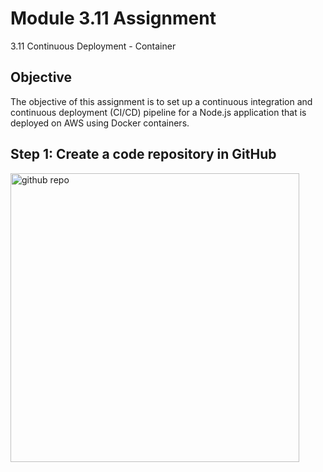 # Module 3.11 Assignment
3.11 Continuous Deployment - Container

## Objective
The objective of this assignment is to set up a continuous integration and continuous deployment (CI/CD) pipeline for a Node.js application that is deployed on AWS using Docker containers.

## Step 1: Create a code repository in GitHub
<img width="462" alt="github repo" src="https://github.com/liaucg/module_3.11_assignment/assets/22501900/02e85296-eba4-4a42-a75a-e60a02a43755">

